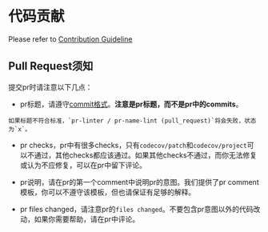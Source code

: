 # 代码贡献
Please refer to [Contribution Guideline](https://github.com/4paradigm/OpenMLDB/blob/main/CONTRIBUTING.md)

## Pull Request须知

提交pr时请注意以下几点：
- pr标题，请遵守[commit格式](https://github.com/4paradigm/rfcs/blob/main/style-guide/commit-convention.md#conventional-commits-reference)。**注意是pr标题，而不是pr中的commits**。
```{note}
如果标题不符合标准，`pr-linter / pr-name-lint (pull_request)`将会失败，状态为`x`。
```
- pr checks，pr中有很多checks，只有`codecov/patch`和`codecov/project`可以不通过，其他checks都应该通过。如果其他checks不通过，而你无法修复或认为不应修复，可以在pr中留下评论。

- pr说明，请在pr的第一个comment中说明pr的意图。我们提供了pr comment模板，你可以不遵守该模板，但也请保证有足够的解释。

- pr files changed，请注意pr的`files changed`。不要包含pr意图以外的代码改动，如果你需要帮助，请在pr中评论。
